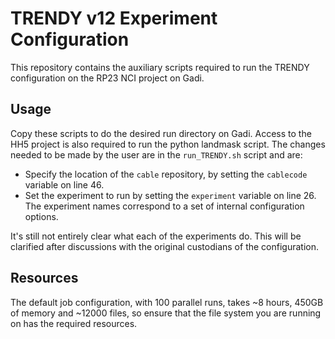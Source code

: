 [//]: # (Author: Lachlan Whyborn)
[//]: # (Date Modified: )

# TRENDY v12 Experiment Configuration

This repository contains the auxiliary scripts required to run the TRENDY configuration on the RP23 NCI project on Gadi.

## Usage

Copy these scripts to do the desired run directory on Gadi. Access to the HH5 project is also required to run the python landmask script. The changes needed to be made by the user are in the ```run_TRENDY.sh``` script and are:

* Specify the location of the ```cable``` repository, by setting the ```cablecode``` variable on line 46.
* Set the experiment to run by setting the ```experiment``` variable on line 26. The experiment names correspond to a set of internal configuration options.

It's still not entirely clear what each of the experiments do. This will be clarified after discussions with the original custodians of the configuration.

## Resources

The default job configuration, with 100 parallel runs, takes ~8 hours, 450GB of memory and ~12000 files, so ensure that the file system you are running on has the required resources.
